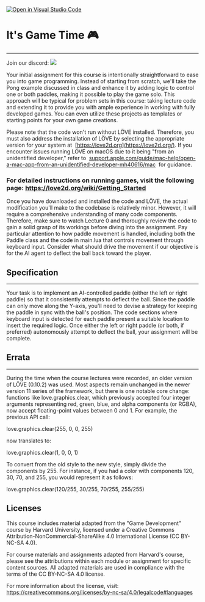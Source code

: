 [![Open in Visual Studio Code](https://classroom.github.com/assets/open-in-vscode-718a45dd9cf7e7f842a935f5ebbe5719a5e09af4491e668f4dbf3b35d5cca122.svg)](https://classroom.github.com/online_ide?assignment_repo_id=11854637&assignment_repo_type=AssignmentRepo)
# It's Game Time 🎮
--------------
Join our discord: [![](https://dcbadge.vercel.app/api/server/CRRh5sBwDp)](https://discord.gg/CRRh5sBwDp)

Your initial assignment for this course is intentionally straightforward to ease you into game programming. Instead of starting from scratch, we'll take the Pong example discussed in 
class and enhance it by adding logic to control one or both paddles, making it possible to play the game solo. This approach will be typical for problem sets in this course: taking 
lecture code and extending it to provide you with ample experience in working with fully developed games. You can even utilize these projects as templates or starting points for your 
own game creations.

Please note that the code won't run without LÖVE installed. Therefore, you must also address the installation of LÖVE by selecting the appropriate version for your system at 
[https://love2d.org](https://love2d.org/). If you encounter issues running LÖVE on macOS due to it being "from an unidentified developer," refer to 
[support.apple.com/guide/mac-help/open-a-mac-app-from-an-unidentified-developer-mh40616/mac](http://support.apple.com/guide/mac-help/open-a-mac-app-from-an-unidentified-developer-mh40616/mac) 
for guidance.

### For detailed instructions on running games, visit the following page: <https://love2d.org/wiki/Getting_Started>

Once you have downloaded and installed the code and LÖVE, the actual modification you'll make to the codebase is relatively minor. However, it will require a comprehensive understanding 
of many code components. Therefore, make sure to watch Lecture 0 and thoroughly review the code to gain a solid grasp of its workings before diving into the assignment. Pay particular 
attention to how paddle movement is handled, including both the Paddle class and the code in main.lua that controls movement through keyboard input. Consider what should drive the 
movement if our objective is for the AI agent to deflect the ball back toward the player.

## Specification
-------------

Your task is to implement an AI-controlled paddle (either the left or right paddle) so that it consistently attempts to deflect the ball. Since the paddle can only move along the 
Y-axis, you'll need to devise a strategy for keeping the paddle in sync with the ball's position. The code sections where keyboard input is detected for each paddle present a suitable 
location to insert the required logic. Once either the left or right paddle (or both, if preferred) autonomously attempt to deflect the ball, your assignment will be complete.

## Errata
------

During the time when the course lectures were recorded, an older version of LÖVE (0.10.2) was used. Most aspects remain unchanged in the newer version 11 series of the framework, but 
there is one notable core change: functions like love.graphics.clear, which previously accepted four integer arguments representing red, green, blue, and alpha components (or RGBA), now 
accept floating-point values between 0 and 1. For example, the previous API call:

love.graphics.clear(255, 0, 0, 255)

now translates to:

love.graphics.clear(1, 0, 0, 1)

To convert from the old style to the new style, simply divide the components by 255. For instance, if you had a color with components 120, 30, 70, and 255, you would represent it as 
follows:

love.graphics.clear(120/255, 30/255, 70/255, 255/255)

## Licenses
This course includes material adapted from the "Game Development" course by Harvard University, licensed under a Creative Commons Attribution-NonCommercial-ShareAlike 4.0 International 
License (CC BY-NC-SA 4.0).

For course materials and assignments adapted from Harvard's course, please see the attributions within each module or assignment for specific content sources. All adapted materials are 
used in compliance with the terms of the CC BY-NC-SA 4.0 license.

For more information about the license, visit: https://creativecommons.org/licenses/by-nc-sa/4.0/legalcode#languages
